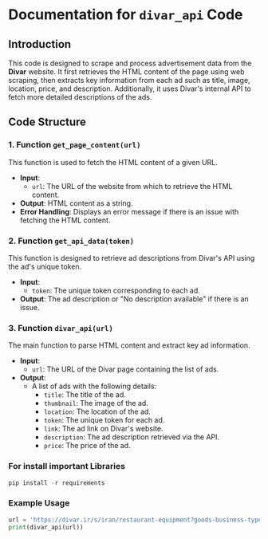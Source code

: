 # Documentation for `divar_api` Code

## Introduction
This code is designed to scrape and process advertisement data from the **Divar** website. It first retrieves the HTML content of the page using web scraping, then extracts key information from each ad such as title, image, location, price, and description. Additionally, it uses Divar's internal API to fetch more detailed descriptions of the ads.

## Code Structure

### 1. Function `get_page_content(url)`
This function is used to fetch the HTML content of a given URL.
- **Input**: 
  - `url`: The URL of the website from which to retrieve the HTML content.
- **Output**: HTML content as a string.
- **Error Handling**: Displays an error message if there is an issue with fetching the HTML content.

### 2. Function `get_api_data(token)`
This function is designed to retrieve ad descriptions from Divar's API using the ad's unique token.
- **Input**: 
  - `token`: The unique token corresponding to each ad.
- **Output**: The ad description or "No description available" if there is an issue.

### 3. Function `divar_api(url)`
The main function to parse HTML content and extract key ad information.
- **Input**: 
  - `url`: The URL of the Divar page containing the list of ads.
- **Output**: 
  - A list of ads with the following details:
    - `title`: The title of the ad.
    - `thumbnail`: The image of the ad.
    - `location`: The location of the ad.
    - `token`: The unique token for each ad.
    - `link`: The ad link on Divar's website.
    - `description`: The ad description retrieved via the API.
    - `price`: The price of the ad.
### For install important Libraries
```python
pip install -r requirements
```


### Example Usage
```python
url = 'https://divar.ir/s/iran/restaurant-equipment?goods-business-type=personal'
print(divar_api(url))
```
